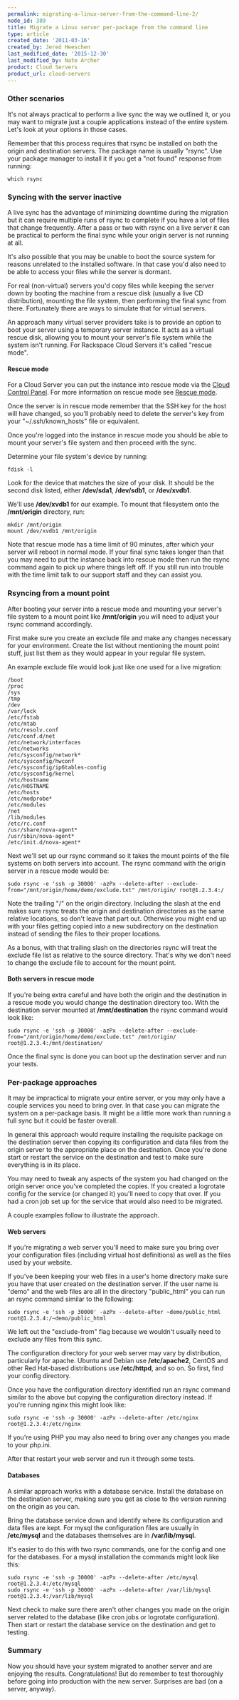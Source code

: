 ```yaml
---
permalink: migrating-a-linux-server-from-the-command-line-2/
node_id: 389
title: Migrate a Linux server per-package from the command line
type: article
created_date: '2011-03-16'
created_by: Jered Heeschen
last_modified_date: '2015-12-30'
last_modified_by: Nate Archer
product: Cloud Servers
product_url: cloud-servers
---
```


### Other scenarios

It's not always practical to perform a live sync the way we outlined it,
or you may want to migrate just a couple applications instead of the
entire system. Let's look at your options in those cases.

Remember that this process requires that rsync be installed on both the
origin and destination servers. The package name is usually "rsync". Use
your package manager to install it if you get a "not found" response
from running:

    which rsync

### Syncing with the server inactive

A live sync has the advantage of minimizing downtime during the
migration but it can require multiple runs of rsync to complete if you
have a lot of files that change frequently. After a pass or two with
rsync on a live server it can be practical to perform the final sync
while your origin server is not running at all.

It's also possible that you may be unable to boot the source system for
reasons unrelated to the installed software. In that case you'd also
need to be able to access your files while the server is dormant.

For real (non-virtual) servers you'd copy files while keeping the server
down by booting the machine from a rescue disk (usually a live CD
distribution), mounting the file system, then performing the final sync
from there. Fortunately there are ways to simulate that for virtual
servers.

An approach many virtual server providers take is to provide an option
to boot your server using a temporary server instance. It acts as a
virtual rescue disk, allowing you to mount your server's file system
while the system isn't running. For Rackspace Cloud Servers it's called
"rescue mode".

#### Rescue mode

For a Cloud Server you can put the instance into rescue mode via
the [Cloud Control Panel](https://mycloud.rackspace.com).
For more information on rescue mode see [Rescue mode](/how-to/rescue-mode).

Once the server is in rescue mode remember that the SSH key for the host
will have changed, so you'll probably need to delete the server's key
from your "~/.ssh/known_hosts" file or equivalent.

Once you're logged into the instance in rescue mode you should be able
to mount your server's file system and then proceed with the sync.

Determine your file system's device by running:

    fdisk -l

Look for the device that matches the size of your disk. It should be the
second disk listed, either **/dev/sda1**, **/dev/sdb1**, or **/dev/xvdb1**.

We'll use **/dev/xvdb1** for our example. To mount that filesystem onto the
**/mnt/origin** directory, run:

    mkdir /mnt/origin
    mount /dev/xvdb1 /mnt/origin

Note that rescue mode has a time limit of 90 minutes, after which your
server will reboot in normal mode. If your final sync takes longer than
that you may need to put the instance back into rescue mode then run the
rsync command again to pick up where things left off. If you still run
into trouble with the time limit talk to our support staff and they can
assist you.

### Rsyncing from a mount point

After booting your server into a rescue mode and mounting your server's
file system to a mount point like **/mnt/origin** you will need to adjust
your rsync command accordingly.

First make sure you create an exclude file and make any changes
necessary for your environment. Create the list without mentioning the
mount point stuff, just list them as they would appear in your regular
file system.

An example exclude file would look just like one used for a live
migration:

    /boot
    /proc
    /sys
    /tmp
    /dev
    /var/lock
    /etc/fstab
    /etc/mtab
    /etc/resolv.conf
    /etc/conf.d/net
    /etc/network/interfaces
    /etc/networks
    /etc/sysconfig/network*
    /etc/sysconfig/hwconf
    /etc/sysconfig/ip6tables-config
    /etc/sysconfig/kernel
    /etc/hostname
    /etc/HOSTNAME
    /etc/hosts
    /etc/modprobe*
    /etc/modules
    /net
    /lib/modules
    /etc/rc.conf
    /usr/share/nova-agent*
    /usr/sbin/nova-agent*
    /etc/init.d/nova-agent*

Next we'll set up our rsync command so it takes the mount points of the
file systems on both servers into account. The rsync command with the
origin server in a rescue mode would be:

    sudo rsync -e 'ssh -p 30000' -azPx --delete-after --exclude-from="/mnt/origin/home/demo/exclude.txt" /mnt/origin/ root@1.2.3.4:/

Note the trailing "/" on the origin directory. Including the slash at
the end makes sure rsync treats the origin and destination directories
as the same relative locations, so don't leave that part out. Otherwise
you might end up with your files getting copied into a new subdirectory
on the destination instead of sending the files to their proper
locations.

As a bonus, with that trailing slash on the directories rsync will treat
the exclude file list as relative to the source directory. That's why we
don't need to change the exclude file to account for the mount point.

#### Both servers in rescue mode

If you're being extra careful and have both the origin and the
destination in a rescue mode you would change the destination directory
too. With the destination server mounted at **/mnt/destination** the rsync
command would look like:

    sudo rsync -e 'ssh -p 30000' -azPx --delete-after --exclude-from="/mnt/origin/home/demo/exclude.txt" /mnt/origin/ root@1.2.3.4:/mnt/destination/

Once the final sync is done you can boot up the destination server and
run your tests.

### Per-package approaches

It may be impractical to migrate your entire server, or you may only
have a couple services you need to bring over. In that case you can
migrate the system on a per-package basis. It might be a little more
work than running a full sync but it could be faster overall.

In general this approach would require installing the requisite package
on the destination server then copying its configuration and data files
from the origin server to the appropriate place on the destination. Once
you're done start or restart the service on the destination and test to
make sure everything is in its place.

You may need to tweak any aspects of the system you had changed on the
origin server once you've completed the copies. If you created a
logrotate config for the service (or changed it) you'll need to copy
that over. If you had a cron job set up for the service that would also
need to be migrated.

A couple examples follow to illustrate the approach.

#### Web servers

If you're migrating a web server you'll need to make sure you bring over
your configuration files (including virtual host definitions) as well as
the files used by your website.

If you've been keeping your web files in a user's home directory make
sure you have that user created on the destination server. If the user
name is "demo" and the web files are all in the directory "public_html"
you can run an rsync command similar to the following:

    sudo rsync -e 'ssh -p 30000' -azPx --delete-after ~demo/public_html root@1.2.3.4:/~demo/public_html

We left out the "exclude-from" flag because we wouldn't usually need to
exclude any files from this sync.

The configuration directory for your web server may vary by
distribution, particularly for apache. Ubuntu and Debian use
**/etc/apache2**, CentOS and other Red Hat-based distributions use
**/etc/httpd**, and so on. So first, find your config directory.

Once you have the configuration directory identified run an rsync
command similar to the above but copying the configuration directory
instead. If you're running nginx this might look like:

    sudo rsync -e 'ssh -p 30000' -azPx --delete-after /etc/nginx root@1.2.3.4:/etc/nginx

If you're using PHP you may also need to bring over any changes you made
to your php.ini.

After that restart your web server and run it through some tests.

#### Databases

A similar approach works with a database service. Install the database
on the destination server, making sure you get as close to the version
running on the origin as you can.

Bring the database service down and identify where its configuration and
data files are kept. For mysql the configuration files are usually in
**/etc/mysql** and the databases themselves are in **/var/lib/mysql**.

It's easier to do this with two rsync commands, one for the config and
one for the databases. For a mysql installation the commands might look
like this:

    sudo rsync -e 'ssh -p 30000' -azPx --delete-after /etc/mysql root@1.2.3.4:/etc/mysql
    sudo rsync -e 'ssh -p 30000' -azPx --delete-after /var/lib/mysql root@1.2.3.4:/var/lib/mysql

Next check to make sure there aren't other changes you made on the
origin server related to the database (like cron jobs or logrotate
configuration). Then start or restart the database service on the
destination and get to testing.

### Summary

Now you should have your system migrated to another server and are
enjoying the results. Congratulations! But do remember to test
thoroughly before going into production with the new server. Surprises
are bad (on a server, anyway).
